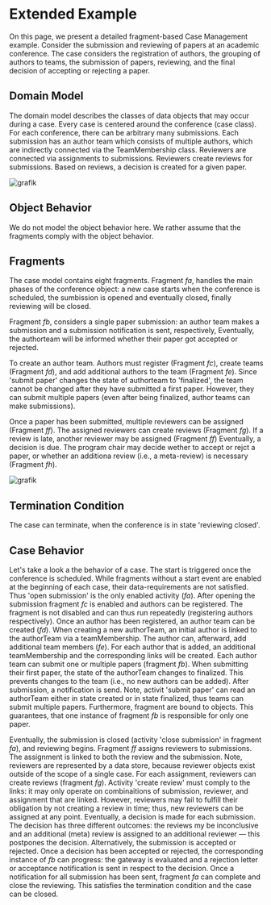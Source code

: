 # Extended Example

On this page, we present a detailed fragment-based Case Management example.
Consider the submission and reviewing of papers at an academic conference.
The case considers the registration of authors, the grouping of authors to teams, the submission of papers, reviewing, and the final decision of accepting or rejecting a paper.

## Domain Model

The domain model describes the classes of data objects that may occur during a case.
Every case is centered around the conference (case class).
For each conference, there can be arbitrary many submissions.
Each submission has an author team which consists of multiple authors, which are indirectly connected via the TeamMembership class.
Reviewers are connected via assignments to submissions.
Reviewers create reviews for submissions.
Based on reviews, a decision is created for a given paper.

![grafik](https://user-images.githubusercontent.com/5269168/119837037-8361da00-bf02-11eb-9637-55825ad41b61.png)

## Object Behavior

We do not model the object behavior here.
We rather assume that the fragments comply with the object behavior.

## Fragments

The case model contains eight fragments.
Fragment *fa*, handles the main phases of the conference object:
a new case starts when the conference is scheduled, the sumbission is opened and eventually closed, finally reviewing will be closed.

Fragment *fb*, considers a single paper submission:
an author team makes a submission and a submission notification is sent, respectively,
Eventually, the authorteam will be informed whether their paper got accepted or rejected.

To create an author team.
Authors must register (Fragment *fc*), create teams (Fragment *fd*), and add additional authors to the team (Fragment *fe*).
Since 'submit paper' changes the state of authorteam to 'finalized', the team cannot be changed after they have submitted a first paper.
However, they can submit multiple papers (even after being finalized, author teams can make submissions).

Once a paper has been submitted, multiple reviewers can be assigned (Fragment *ff*).
The assigned reviewers can create reviews (Fragment *fg*).
If a review is late, another reviewer may be assigned (Fragment *ff*)
Eventually, a decision is due.
The program chair may decide wether to accept or rejct a paper, or whether an additiona review (i.e., a meta-review) is necessary (Fragment *fh*).

![grafik](https://user-images.githubusercontent.com/5269168/119678679-03733b80-be40-11eb-86b0-0d5b008badb9.png)


## Termination Condition

The case can terminate, when the conference is in state 'reviewing closed'.

## Case Behavior

Let's take a look a the behavior of a case.
The start is triggered once the conference is scheduled.
While fragments without a start event are enabled at the beginning of each case, their data-requirements are not satisfied.
Thus 'open submission' is the only enabled activity (*fa*).
After opening the submission fragment *fc* is enabled and authors can be registered.
The fragment is not disabled and can thus run repeatedly (registering authors respectively).
Once an author has been registered, an author team can be created (*fd*).
When creating a new authorTeam, an initial author is linked to the authorTeam via a  teamMembership.
The author can, afterward, add additional team members (*fe*).
For each author that is added, an additional teamMembership and the corresponding links will be created.
Each author team can submit one or multiple papers (fragment *fb*).
When submitting their first paper, the state of the authorTeam changes to finalized.
This prevents changes to the team (i.e., no new authors can be added).
After submission, a notification is send.
Note, activit 'submit paper' can read an authorTeam either in state created or in state finalized, thus teams can submit multiple papers.
Furthermore, fragment are bound to objects.
This guarantees, that one instance of fragment *fb* is responsible for only one paper.

Eventually, the submission is closed (activity 'close submission' in fragment *fa*), and reviewing begins.
Fragment *ff* assigns reviewers to submissions.
The assignment is linked to both the review and the submission.
Note, reviewers are represented by a data store, because reviewer objects exist outside of the scope of a single case.
For each assignment, reviewers can create reviews (fragment *fg*).
Activity 'create review' must comply to the links: it may only operate on combinaitions of submission, reviewer, and assignment that are linked.
However, reviewers may fail to fulfill their obligation by not creating a review in time; thus, new reviewers can be assigned at any point.
Eventually, a decision is made for each submission.
The decision has three different outcomes:
the reviews my be inconclusive and an additional (meta) review is assigned to an additional reviewer &mdash; this postpones the decision.
Alternatively, the submission is accepted or rejected.
Once a decision has been accepted or rejected, the corresponding instance of *fb* can progress:
the gateway is evaluated and a rejection letter or acceptance notification is sent in respect to the decision.
Once a notification for all submission has been sent, fragment *fa* can complete and close the reviewing.
This satisfies the termination condition and the case can be closed.

